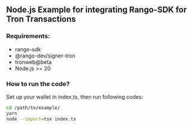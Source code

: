 ## Node.js Example for integrating Rango-SDK for Tron Transactions

### Requirements:

- rango-sdk
- @rango-dev/signer-tron
- tronweb@beta
- Node.js >= 20

### How to run the code?

Set up your wallet in index.ts, then run following codes:

```sh
cd /path/to/example/
yarn
node --import=tsx index.ts
```
